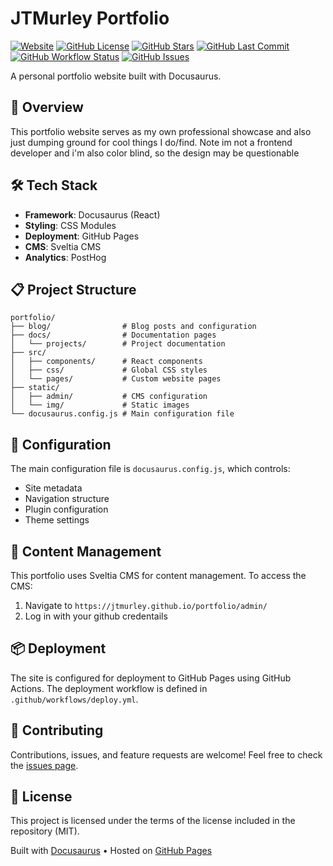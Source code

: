 # JTMurley Portfolio

[![Website](https://img.shields.io/website?url=https%3A%2F%2Fjtmurley.github.io%2Fportfolio%2F&style=flat-square&logo=github&label=Website)](https://jtmurley.github.io/portfolio/)
[![GitHub License](https://img.shields.io/github/license/JTMurley/portfolio?style=flat-square)](https://github.com/JTMurley/portfolio/blob/main/LICENSE)
[![GitHub Stars](https://img.shields.io/github/stars/JTMurley/portfolio?style=flat-square&logo=github)](https://github.com/JTMurley/portfolio/stargazers)
[![GitHub Last Commit](https://img.shields.io/github/last-commit/JTMurley/portfolio?style=flat-square&logo=github)](https://github.com/JTMurley/portfolio/commits/main)
[![GitHub Workflow Status](https://img.shields.io/github/actions/workflow/status/JTMurley/portfolio/deploy.yml?style=flat-square&logo=github-actions&label=Deployment)](https://github.com/JTMurley/portfolio/actions/workflows/deploy.yml)
[![GitHub Issues](https://img.shields.io/github/issues/JTMurley/portfolio?style=flat-square&logo=github)](https://github.com/JTMurley/portfolio/issues)

A personal portfolio website built with Docusaurus.

## 🚀 Overview

This portfolio website serves as my own professional showcase and also just dumping ground for cool things I do/find. Note im not a frontend developer and i'm also color blind, so the design may be questionable


## 🛠️ Tech Stack

- **Framework**: Docusaurus (React)
- **Styling**: CSS Modules
- **Deployment**: GitHub Pages
- **CMS**: Sveltia CMS
- **Analytics**: PostHog

## 📋 Project Structure

```
portfolio/
├── blog/                # Blog posts and configuration
├── docs/                # Documentation pages
│   └── projects/        # Project documentation
├── src/
│   ├── components/      # React components
│   ├── css/             # Global CSS styles
│   └── pages/           # Custom website pages
├── static/
│   ├── admin/           # CMS configuration
│   └── img/             # Static images
└── docusaurus.config.js # Main configuration file
```

## 🔧 Configuration

The main configuration file is `docusaurus.config.js`, which controls:
- Site metadata
- Navigation structure
- Plugin configuration
- Theme settings

## 📝 Content Management

This portfolio uses Sveltia CMS for content management. To access the CMS:

1. Navigate to `https://jtmurley.github.io/portfolio/admin/`
2. Log in with your github credentails

## 📦 Deployment

The site is configured for deployment to GitHub Pages using GitHub Actions. The deployment workflow is defined in `.github/workflows/deploy.yml`.


## 🤝 Contributing

Contributions, issues, and feature requests are welcome! Feel free to check the [issues page](https://github.com/JTMurley/portfolio/issues).

## 📄 License

This project is licensed under the terms of the license included in the repository (MIT).


Built with [Docusaurus](https://docusaurus.io/) • Hosted on [GitHub Pages](https://pages.github.com/)